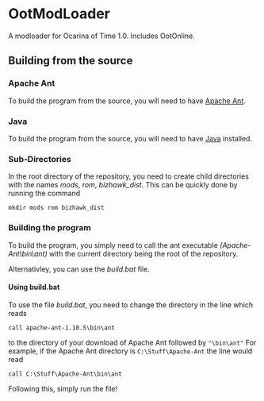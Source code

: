 # OotModLoader
A modloader for Ocarina of Time 1.0. Includes OotOnline.

## Building from the source

### Apache Ant
To build the program from the source, you will need to have [Apache Ant](https://ant.apache.org/bindownload.cgi). 

### Java
To build the program from the source, you will need to have [Java](https://www.java.com/en/) installed.

### Sub-Directories
In the root directory of the repository, you need to create child directories with the names _mods_, _rom_, _bizhawk_dist_.
This can be quickly done by running the command 
```shell
mkdir mods rom bizhawk_dist
```

### Building the program
To build the program, you simply need to call the ant executable _(Apache-Ant\bin\ant)_ with the current directory being the root of the repository.

Alternativley, you can use the _build.bat_ file.

#### Using build.bat
To use the file _build.bat_, you need to change the directory in the line which reads
```shell
call apache-ant-1.10.5\bin\ant
```
to the directory of your download of Apache Ant followed by `"\bin\ant"`
For example, if the Apache Ant directory is `C:\Stuff\Apache-Ant` the line would read 
```shell
call C:\Stuff\Apache-Ant\bin\ant
```

Following this, simply run the file!



